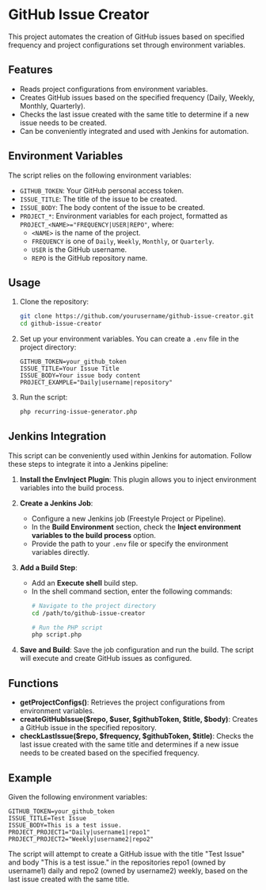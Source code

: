 # GitHub Issue Creator

This project automates the creation of GitHub issues based on specified frequency and project configurations set through environment variables.

## Features

- Reads project configurations from environment variables.
- Creates GitHub issues based on the specified frequency (Daily, Weekly, Monthly, Quarterly).
- Checks the last issue created with the same title to determine if a new issue needs to be created.
- Can be conveniently integrated and used with Jenkins for automation.

## Environment Variables

The script relies on the following environment variables:

- `GITHUB_TOKEN`: Your GitHub personal access token.
- `ISSUE_TITLE`: The title of the issue to be created.
- `ISSUE_BODY`: The body content of the issue to be created.
- `PROJECT_*`: Environment variables for each project, formatted as `PROJECT_<NAME>="FREQUENCY|USER|REPO"`, where:
  - `<NAME>` is the name of the project.
  - `FREQUENCY` is one of `Daily`, `Weekly`, `Monthly`, or `Quarterly`.
  - `USER` is the GitHub username.
  - `REPO` is the GitHub repository name.

## Usage

1. Clone the repository:
    ```sh
    git clone https://github.com/yourusername/github-issue-creator.git
    cd github-issue-creator
    ```

2. Set up your environment variables. You can create a `.env` file in the project directory:
    ```dotenv
    GITHUB_TOKEN=your_github_token
    ISSUE_TITLE=Your Issue Title
    ISSUE_BODY=Your issue body content
    PROJECT_EXAMPLE="Daily|username|repository"
    ```

3. Run the script:
    ```sh
    php recurring-issue-generator.php
    ```

## Jenkins Integration

This script can be conveniently used within Jenkins for automation. Follow these steps to integrate it into a Jenkins pipeline:

1. **Install the EnvInject Plugin**: This plugin allows you to inject environment variables into the build process.

2. **Create a Jenkins Job**:
    - Configure a new Jenkins job (Freestyle Project or Pipeline).
    - In the **Build Environment** section, check the **Inject environment variables to the build process** option.
    - Provide the path to your `.env` file or specify the environment variables directly.

3. **Add a Build Step**:
    - Add an **Execute shell** build step.
    - In the shell command section, enter the following commands:
      ```sh
      # Navigate to the project directory
      cd /path/to/github-issue-creator

      # Run the PHP script
      php script.php
      ```

4. **Save and Build**: Save the job configuration and run the build. The script will execute and create GitHub issues as configured.

## Functions

- **getProjectConfigs()**: Retrieves the project configurations from environment variables.
- **createGitHubIssue($repo, $user, $githubToken, $title, $body)**: Creates a GitHub issue in the specified repository.
- **checkLastIssue($repo, $frequency, $githubToken, $title)**: Checks the last issue created with the same title and determines if a new issue needs to be created based on the specified frequency.

## Example

Given the following environment variables:
```dotenv
GITHUB_TOKEN=your_github_token
ISSUE_TITLE=Test Issue
ISSUE_BODY=This is a test issue.
PROJECT_PROJECT1="Daily|username1|repo1"
PROJECT_PROJECT2="Weekly|username2|repo2"
```

The script will attempt to create a GitHub issue with the title "Test Issue" and body "This is a test issue." in the repositories repo1 (owned by username1) daily and repo2 (owned by username2) weekly, based on the last issue created with the same title.

